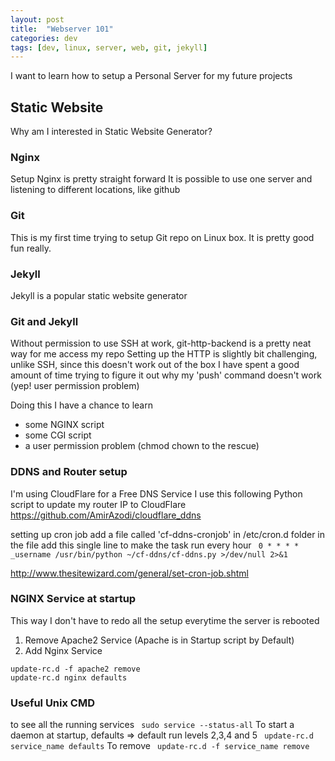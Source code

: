 ```yaml
---
layout: post
title:  "Webserver 101"
categories: dev
tags: [dev, linux, server, web, git, jekyll]
---
```

I want to learn how to setup a Personal Server for my future projects

## Static Website
Why am I interested in Static Website Generator? 

### Nginx
Setup Nginx is pretty straight forward
It is possible to use one server and listening to different locations, like github 

### Git
This is my first time trying to setup Git repo on Linux box.
It is pretty good fun really.

### Jekyll
Jekyll is a popular static website generator

### Git and Jekyll
Without permission to use SSH at work, git-http-backend is a pretty neat way for me access my repo
Setting up the HTTP is slightly bit challenging, unlike SSH, since this doesn't work out of the box
I have spent a good amount of time trying to figure it out why my 'push' command doesn't work (yep! user permission problem)

Doing this I have a chance to learn
 - some NGINX script
 - some CGI script
 - a user permission problem (chmod chown to the rescue) 

### DDNS and Router setup
I'm using CloudFlare for a Free DNS Service
I use this following Python script to update my router IP to CloudFlare
<https://github.com/AmirAzodi/cloudflare_ddns>

setting up cron job
add a file called 'cf-ddns-cronjob' in /etc/cron.d folder
in the file add this single line to make the task run every hour
``` 0 * * * * _username /usr/bin/python ~/cf-ddns/cf-ddns.py >/dev/null 2>&1```  

<http://www.thesitewizard.com/general/set-cron-job.shtml>

### NGINX Service at startup
This way I don't have to redo all the setup everytime the server is rebooted

1. Remove Apache2 Service (Apache is in Startup script by Default)
2. Add Nginx Service

``` 
update-rc.d -f apache2 remove
update-rc.d nginx defaults
```

### Useful Unix CMD
to see all the running services
``` sudo service --status-all```
To start a daemon at startup, defaults => default run levels 2,3,4 and 5
``` update-rc.d service_name defaults```
To remove
``` update-rc.d -f service_name remove```


 